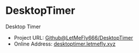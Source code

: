 # DesktopTimer

Desktop Timer

+ Project URL: [Github@LetMeFly666/DesktopTimer](https://github.com/LetMeFly666/DesktopTimer)
+ Online Address: [desktoptimer.letmefly.xyz](https://desktoptimer.letmefly.xyz/)
